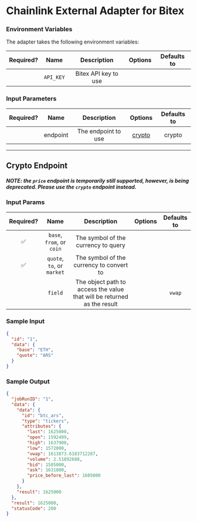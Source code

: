 # Chainlink External Adapter for Bitex

### Environment Variables

The adapter takes the following environment variables:

| Required? |   Name    |     Description      | Options | Defaults to |
| :-------: | :-------: | :------------------: | :-----: | :---------: |
|           | `API_KEY` | Bitex API key to use |         |             |

### Input Parameters

| Required? |   Name   |     Description     |           Options            | Defaults to |
| :-------: | :------: | :-----------------: | :--------------------------: | :---------: |
|           | endpoint | The endpoint to use | [crypto](#Crypto-Endpoint) |   crypto   |

---

## Crypto Endpoint
##### NOTE: the `price` endpoint is temporarily still supported, however, is being deprecated. Please use the `crypto` endpoint instead.
### Input Params

| Required? |            Name            |                               Description                               | Options | Defaults to |
| :-------: | :------------------------: | :---------------------------------------------------------------------: | :-----: | :---------: |
|    ✅     | `base`, `from`, or `coin`  |                   The symbol of the currency to query                   |         |             |
|    ✅     | `quote`, `to`, or `market` |                The symbol of the currency to convert to                 |         |             |
|           |          `field`           | The object path to access the value that will be returned as the result |         |   `vwap`    |

### Sample Input

```json
{
  "id": "1",
  "data": {
    "base": "ETH",
    "quote": "ARS"
  }
}
```

### Sample Output

```json
{
  "jobRunID": "1",
  "data": {
    "data": {
      "id": "btc_ars",
      "type": "tickers",
      "attributes": {
        "last": 1625000,
        "open": 1592499,
        "high": 1637900,
        "low": 1572000,
        "vwap": 1613873.6183712287,
        "volume": 2.51892688,
        "bid": 1585000,
        "ask": 1631800,
        "price_before_last": 1605000
      }
    },
    "result": 1625000
  },
  "result": 1625000,
  "statusCode": 200
}
```
